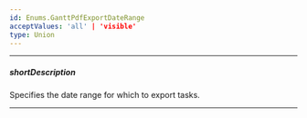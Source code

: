 ```yaml
---
id: Enums.GanttPdfExportDateRange
acceptValues: 'all' | 'visible'
type: Union
---
```

---
##### shortDescription
Specifies the date range for which to export tasks.

---
<!--
PdfExportGanttProps.dateRange(50 Common\Object Structures\PdfExportGanttProps\dateRange.md)
-->